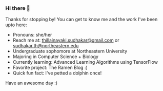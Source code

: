 ### Hi there 👋

Thanks for stopping by! You can get to know me and the work I've been upto here:
- Pronouns: she/her
- Reach me at: thillainayaki.sudhakar@gmail.com or sudhakar.th@northeastern.edu
- Undergraduate sophomore at Northeastern University
- Majoring in Computer Science + Biology
- Currently learning: Advanced Learning Algorithms using TensorFlow
- Favorite project: The Ramen Blog :)
- Quick fun fact: I've petted a dolphin once!

Have an awesome day :)
<!--
**tsudhakar87/tsudhakar87** is a ✨ _special_ ✨ repository because its `README.md` (this file) appears on your GitHub profile.

Here are some ideas to get you started:

- 🔭 I’m currently working on ...
- 🌱 I’m currently learning ...
- 👯 I’m looking to collaborate on ...
- 🤔 I’m looking for help with ...
- 💬 Ask me about ...
- 📫 How to reach me: ...
- 😄 Pronouns: she/her
- ⚡ Fun fact: ...
- My Resume: Thillai Sudhakar - Computer Science - 2027
-->
